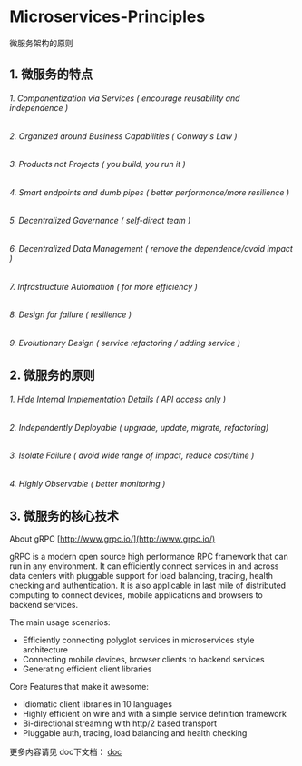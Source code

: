 # Microservices-Principles

微服务架构的原则

## 1. 微服务的特点
###### 1. Componentization via Services ( encourage reusability and independence )
###### 2. Organized around Business Capabilities ( Conway's Law )
###### 3. Products not Projects ( you build, you run it )
###### 4. Smart endpoints and dumb pipes ( better performance/more resilience )
###### 5. Decentralized Governance ( self-direct team )
###### 6. Decentralized Data Management ( remove the dependence/avoid impact )
###### 7. Infrastructure Automation ( for more efficiency )
###### 8. Design for failure ( resilience )
###### 9. Evolutionary Design ( service refactoring / adding service )

## 2. 微服务的原则
###### 1. Hide Internal Implementation Details ( API access only )
###### 2. Independently Deployable ( upgrade, update, migrate, refactoring)
###### 3. Isolate Failure ( avoid wide range of impact, reduce cost/time )
###### 4. Highly Observable ( better monitoring )


## 3. 微服务的核心技术

About gRPC [http://www.grpc.io/](http://www.grpc.io/)

gRPC is a modern open source high performance RPC framework that can run in any environment. It can efficiently connect services in and across data centers with pluggable support for load balancing, tracing, health checking and authentication. It is also applicable in last mile of distributed computing to connect devices, mobile applications and browsers to backend services.

The main usage scenarios:

* Efficiently connecting polyglot services in microservices style architecture
* Connecting mobile devices, browser clients to backend services
* Generating efficient client libraries

Core Features that make it awesome:

* Idiomatic client libraries in 10 languages
* Highly efficient on wire and with a simple service definition framework
* Bi-directional streaming with http/2 based transport
* Pluggable auth, tracing, load balancing and health checking

更多内容请见 doc下文档： [doc](doc)